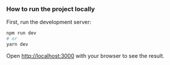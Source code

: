 

### How to run the project locally

First, run the development server:

```bash
npm run dev
# or
yarn dev
```

Open [http://localhost:3000](http://localhost:3000) with your browser to see the result.